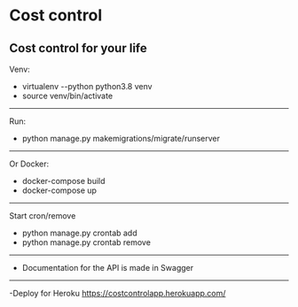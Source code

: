 # Cost control
Cost control for your life
---

Venv:
- virtualenv --python python3.8 venv
- source venv/bin/activate
- --
Run:
- python manage.py makemigrations/migrate/runserver
- --
Or Docker:
- docker-compose build
- docker-compose up
- --
Start cron/remove
- python manage.py crontab add
- python manage.py crontab remove
- --
- Documentation for the API is made in Swagger
- --
-Deploy for Heroku https://costcontrolapp.herokuapp.com/


